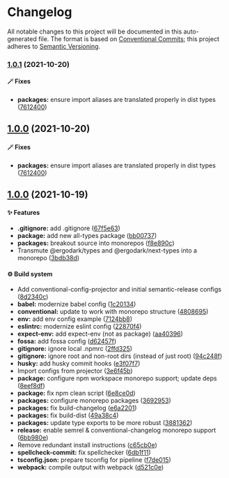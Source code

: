 # Changelog

All notable changes to this project will be documented in this auto-generated
file. The format is based on [Conventional Commits][30]; this project adheres to
[Semantic Versioning][31].

### [1.0.1][32] (2021-10-20)

#### 🪄 Fixes

- **packages:** ensure import aliases are translated properly in dist types
  ([7612400][2])

## [1.0.0][1] (2021-10-20)

#### 🪄 Fixes

- **packages:** ensure import aliases are translated properly in dist types
  ([7612400][2])

## [1.0.0][3] (2021-10-19)

#### ✨ Features

- **.gitignore:** add .gitignore ([67f5e63][4])
- **package:** add new all-types package ([bb00737][5])
- **packages:** breakout source into monorepos ([f8e890c][6])
- Transmute @ergodark/types and @ergodark/next-types into a monorepo
  ([3bdb38d][7])

#### ⚙️ Build system

- Add conventional-config-projector and initial semantic-release configs
  ([8d2340c][8])
- **babel:** modernize babel config ([1c20134][9])
- **conventional:** update to work with monorepo structure ([4808695][10])
- **env:** add env config example ([7124bb8][11])
- **eslintrc:** modernize eslint config ([22870f4][12])
- **expect-env:** add expect-env (not as package) ([aa40396][13])
- **fossa:** add fossa config ([d62457f][14])
- **gitignore:** ignore local .npmrc ([2ffd325][15])
- **gitignore:** ignore root and non-root dirs (instead of just root)
  ([94c248f][16])
- **husky:** add husky commit hooks ([e3f07f7][17])
- Import configs from projector ([3e6f45b][18])
- **package:** configure npm workspace monorepo support; update deps
  ([8eef8df][19])
- **package:** fix npm clean script ([6e8ce0d][20])
- **packages:** configure monorepo packages ([3692953][21])
- **packages:** fix build-changelog ([e6a2201][22])
- **packages:** fix build-dist ([49a38c4][23])
- **packages:** update type exports to be more robust ([3881362][24])
- **release:** enable semrel & conventional-changelog monorepo support
  ([6bb980e][25])
- Remove redundant install instructions ([c65cb0e][26])
- **spellcheck-commit:** fix spellchecker ([6db1f11][27])
- **tsconfig.json:** prepare tsconfig for pipeline ([f7de015][28])
- **webpack:** compile output with webpack ([d521c0e][29])

[1]:
  https://github.com/Xunnamius/typescript-utils/compare/next-types@1.0.0...next-types@1.0.0
[2]:
  https://github.com/Xunnamius/typescript-utils/commit/76124005a0af5a2af18d462353485c2a7a8d5bfd
[3]:
  https://github.com/Xunnamius/typescript-utils/compare/67f5e63863018babf847f4bbf21960b91eb1e7b8...next-types@1.0.0
[4]:
  https://github.com/Xunnamius/typescript-utils/commit/67f5e63863018babf847f4bbf21960b91eb1e7b8
[5]:
  https://github.com/Xunnamius/typescript-utils/commit/bb00737a6b11e041836bb85f30ceadd8196cc1b6
[6]:
  https://github.com/Xunnamius/typescript-utils/commit/f8e890cb7b60726f9fb416653cb81a43dfb98e54
[7]:
  https://github.com/Xunnamius/typescript-utils/commit/3bdb38d8bd7979b8b9dbb8f2639aa1349468d660
[8]:
  https://github.com/Xunnamius/typescript-utils/commit/8d2340c4bc9af4282fe7e78679ad296bedd15f65
[9]:
  https://github.com/Xunnamius/typescript-utils/commit/1c201343df5d01a95cae187b0c3b496c7678adf3
[10]:
  https://github.com/Xunnamius/typescript-utils/commit/48086952bb3570b03812e3eb8f607a3ca27d4229
[11]:
  https://github.com/Xunnamius/typescript-utils/commit/7124bb819c6f6aeac861ff88c054edd470f04c45
[12]:
  https://github.com/Xunnamius/typescript-utils/commit/22870f4c65ffd8eafeaacf201912951dc62abec0
[13]:
  https://github.com/Xunnamius/typescript-utils/commit/aa40396f4cda8ec6b983e2bf423fef95b0660cd5
[14]:
  https://github.com/Xunnamius/typescript-utils/commit/d62457f26654d6e275b3415675c535c4d014e13e
[15]:
  https://github.com/Xunnamius/typescript-utils/commit/2ffd325268043b775e67bb2e0a561c44d1e45e24
[16]:
  https://github.com/Xunnamius/typescript-utils/commit/94c248f245f753b98c44e5f72955735aa958b81c
[17]:
  https://github.com/Xunnamius/typescript-utils/commit/e3f07f73f7a39cc7d897a7507c793620afe6c006
[18]:
  https://github.com/Xunnamius/typescript-utils/commit/3e6f45b73b6af25af008c542bbb0bdc2a544d186
[19]:
  https://github.com/Xunnamius/typescript-utils/commit/8eef8df98bb7539d105b91b6d254b78f56ca6f86
[20]:
  https://github.com/Xunnamius/typescript-utils/commit/6e8ce0d0a945a5ff4c65c9400df387b51197af11
[21]:
  https://github.com/Xunnamius/typescript-utils/commit/3692953ca8156babf7b1e7584e042bc09820bce6
[22]:
  https://github.com/Xunnamius/typescript-utils/commit/e6a2201cea079bf34e9c2ef8d7fed216ea7911ca
[23]:
  https://github.com/Xunnamius/typescript-utils/commit/49a38c4d83646afc588b29f6d2b8aeb12e679568
[24]:
  https://github.com/Xunnamius/typescript-utils/commit/38813620d45258fcbc9e774031bfe9ed0510eef8
[25]:
  https://github.com/Xunnamius/typescript-utils/commit/6bb980e31f1a73ff3261e67c4337c5ca9572cb85
[26]:
  https://github.com/Xunnamius/typescript-utils/commit/c65cb0e7604b52f7484ed3399a37dbac3a9b2e8f
[27]:
  https://github.com/Xunnamius/typescript-utils/commit/6db1f11391d869949f480d367d3312eddc3c5eb7
[28]:
  https://github.com/Xunnamius/typescript-utils/commit/f7de015b99cd4c0156f3187e53b9eb06a5985721
[29]:
  https://github.com/Xunnamius/typescript-utils/commit/d521c0ee45d86580f95528f987c8e92077b64e8f
[30]: https://conventionalcommits.org
[31]: https://semver.org
[32]:
  https://github.com/Xunnamius/typescript-utils/compare/next-types@1.0.0...next-types@1.0.1
